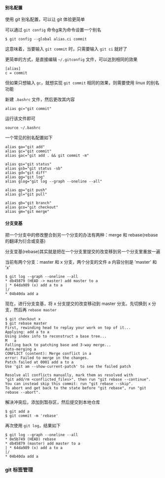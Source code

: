 #### 别名配置

使用 git 别名配置，可以让 git 体验更简单

可以通过 `git config` 命令g来为命令设置一个别名
```
$ git config --global alias.ci commit
```
这意味着，当要输入 `git commit` 时，只需要输入 `git ci` 就好了

更简单的方式，是直接编辑 `~/.gitconfig` 文件，可以达到相同的效果

```
[alias]
c = commit
```

但如果只想输入 `gc`，就想实现 `git commit` 相同的效果，则需要使用 linux 的别名功能

新建 `.bashrc` 文件，然后更改其内容
```
alias gc="git commit"
```
运行该文件即可
```
source ~/.bashrc
```
一个常见的别名配置如下

```
alias ga="git add"
alias gc="git commit"
alias gac="git add . && git commit -m"

alias gs="git status"
alias gsb="git status -sb"
alias gd="git diff"
alias gg="git log"
alias glog="git log --graph --oneline --all"

alias gp="git push"
alias gl="git pull"

alias gb="git branch"
alias gco="git checkout"
alias gm="git merge"
```

#### 分支变基

把一个分支中的修改整合到另一个分支的办法有两种：merge 和 rebase(rebase的翻译为衍合或变基)

分支变基(rebase)其实就是把在一个分支里提交的改变移到另一个分支里重放一遍

当前有两个分支：master 和 x 分支，两个分支的文件 a 内容分别是 'master' 和 'x'
```
$ git log --graph --oneline --all
* db45879 (HEAD -> master) add master to a
| * 64da989 (x) add a to a
|/
* 04b40da add a
```
现在，进行分支变基，将 x 分支提交的改变移动到 master 分支。先切换到 x 分支，然后再 `rebase master`
```
$ git checkout x
$ git rebase master
First, rewinding head to replay your work on top of it...
Applying: add a to a
Using index info to reconstruct a base tree...
M	a
Falling back to patching base and 3-way merge...
Auto-merging a
CONFLICT (content): Merge conflict in a
error: Failed to merge in the changes.
Patch failed at 0001 add a to a
Use 'git am --show-current-patch' to see the failed patch

Resolve all conflicts manually, mark them as resolved with
"git add/rm <conflicted_files>", then run "git rebase --continue".
You can instead skip this commit: run "git rebase --skip".
To abort and get back to the state before "git rebase", run "git rebase --abort".
```
解决冲突后，添加到暂存区，然后提交到本地仓库
```
$ git add a
$ git commit -m 'rebase'
```
再次使用 `git log`，结果如下
```
$ git log --graph --oneline --all
* 0e5b749 (HEAD) rebase
* db45879 (master) add master to a
| * 64da989 (x) add a to a
|/
* 04b40da add a
```

### git 标签管理

